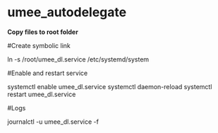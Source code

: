 # umee_autodelegate

**Copy files to root folder**

#Create symbolic link

ln -s /root/umee_dl.service /etc/systemd/system

#Enable and restart service

systemctl enable umee_dl.service
systemctl daemon-reload
systemctl restart umee_dl.service

#Logs

journalctl -u umee_dl.service -f
